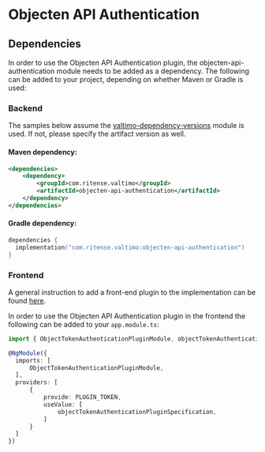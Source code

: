# Objecten API Authentication

## Dependencies

In order to use the Objecten API Authentication plugin, the objecten-api-authentication module needs to 
be added as a dependency. The following can be added to your project, depending on whether Maven 
or Gradle is used:

### Backend
The samples below assume the [valtimo-dependency-versions](../core/valtimo-dependency-versions.md) module is used.
If not, please specify the artifact version as well.

#### Maven dependency:
```xml
<dependencies>
    <dependency>
        <groupId>com.ritense.valtimo</groupId>
        <artifactId>objecten-api-authentication</artifactId>
    </dependency>
</dependencies>
```

#### Gradle dependency:
```kotlin
dependencies {
  implementation("com.ritense.valtimo:objecten-api-authentication")
}
```

### Frontend

A general instruction to add a front-end plugin to the implementation can be
found [here](../core/plugin.md#adding-a-front-end-plugin-to-the-implementation).

In order to use the Objecten API Authentication plugin in the frontend the following can be added to your `app.module.ts`:

```typescript
import { ObjectTokenAuthenticationPluginModule, objectTokenAuthenticationPluginSpecification } from '@valtimo/plugin';

@NgModule({
  imports: [
      ObjectTokenAuthenticationPluginModule,
  ],
  providers: [
      {
          provide: PLUGIN_TOKEN,
          useValue: [
              objectTokenAuthenticationPluginSpecification,
          ]
      }
  ]
})
```
